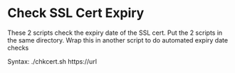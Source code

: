 # Check SSL Cert Expiry

These 2 scripts check the expiry date of the SSL cert. Put the 2 scripts in the same directory. Wrap this in another script to do automated expiry date checks

Syntax: ./chkcert.sh https://url


